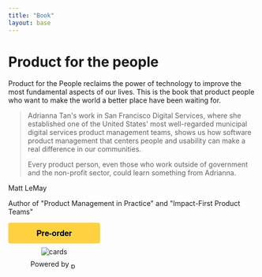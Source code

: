 ```yaml
---
title: "Book"
layout: base
---
```


# **Product for the people**

Product for the People reclaims the power of technology to improve the most fundamental aspects of our lives. This is the book that product people who want to make the world a better place have been waiting for.

<div class="quote">
  <blockquote>
    <p>Adrianna Tan's work in San Francisco Digital Services, where she established one of the United States' most well-regarded municipal digital services product management teams, shows us how software product management that centers people and usability can make a real difference in our communities.</p>
    <p>Every product person, even those who work outside of government and the non-profit sector, could learn something from Adrianna.</p>
  </blockquote>
  <div class="cite">
    <p class="author">Matt LeMay</p>
    <p class="description">Author of "Product Management in Practice" and "Impact-First Product Teams"</p>
  </div>
</div>

<style>.pp-UAWRF764CQFZN{text-align:center;border:none;border-radius:0.25rem;min-width:11.625rem;padding:0 2rem;height:2.625rem;font-weight:bold;background-color:#FFD140;color:#000000;font-family:"Helvetica Neue",Arial,sans-serif;font-size:1rem;line-height:1.25rem;cursor:pointer;}</style>
<form action="https://www.paypal.com/ncp/payment/UAWRF764CQFZN" method="post" target="_top" style="display:inline-grid;justify-items:center;align-content:start;gap:0.5rem;">
  <input class="pp-UAWRF764CQFZN" type="submit" value="Pre-order" />
  <img src=https://www.paypalobjects.com/images/Debit_Credit_APM.svg alt="cards" />
  <section> Powered by <img src="https://www.paypalobjects.com/paypal-ui/logos/svg/paypal-wordmark-color.svg" alt="paypal" style="height:0.875rem;vertical-align:middle;"/></section>
</form>
